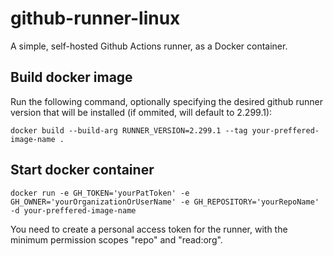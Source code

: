 # github-runner-linux

A simple, self-hosted Github Actions runner, as a Docker container.

## Build docker image

Run the following command, optionally specifying the desired github runner version that will be installed (if ommited, will default to 2.299.1):

```
docker build --build-arg RUNNER_VERSION=2.299.1 --tag your-preffered-image-name .
```

## Start docker container

```
docker run -e GH_TOKEN='yourPatToken' -e GH_OWNER='yourOrganizationOrUserName' -e GH_REPOSITORY='yourRepoName' -d your-preffered-image-name
```

You need to create a personal access token for the runner, with the minimum permission scopes "repo" and "read:org".
